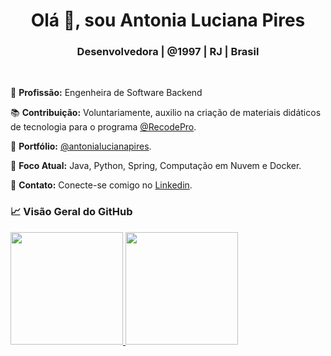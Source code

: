 <h1 align="center">Olá 👋, sou Antonia Luciana Pires</h1>
<h3 align="center">Desenvolvedora | @1997 | RJ | Brasil</h3>
<br>

🚀 **Profissão:** Engenheira de Software Backend

📚 **Contribuição:** Voluntariamente, auxilio na criação de materiais didáticos de tecnologia para o programa [@RecodePro](https://recodepro.org.br/).

🔗 **Portfólio:** [@antonialucianapires](https://antonialucianapires.netlify.app/).

🎯 **Foco Atual:** Java, Python, Spring, Computação em Nuvem e Docker.

🔗 **Contato:** Conecte-se comigo no [Linkedin](https://www.linkedin.com/in/antonialucianapires/).

### 📈 Visão Geral do GitHub

<div>
  <a href="https://github.com/antonialucianapires">
  <img height="180em" src="https://github-readme-stats.vercel.app/api?username=antonialucianapires&show_icons=true&theme=light&include_all_commits=true&count_private=true"/>
  <img height="180em" src="https://github-readme-stats.vercel.app/api/top-langs/?username=antonialucianapires&layout=compact&langs_count=10&theme=light"/>
<div>
